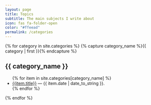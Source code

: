 ```yaml
---
layout: page
title: Topics
subtitle: The main subjects I write about
icon: fas fa-folder-open
color: "#ffeead"
permalink: /categories
---
```



{% for category in site.categories %}
  {% capture category_name %}{{ category | first }}{% endcapture %}
  <h2 id="{{category_name | replace: " ","_"}}">{{ category_name }}</h2>
  <ul class="books">
    {% for item in site.categories[category_name] %}
      <li class="item">
        <span class="title">
          <a href="{{item.url}}">{{item.title}}</a>
        </span>
        <span class="author"> &mdash; {{ item.date | date_to_string }}.</span>
      </li>
    {% endfor %}
  </ul>
{% endfor %}
